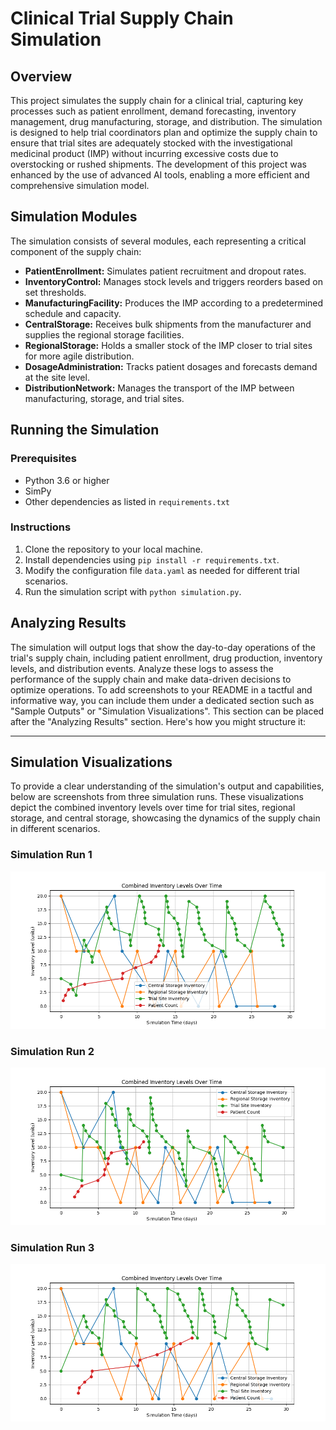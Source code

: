 # Clinical Trial Supply Chain Simulation

## Overview

This project simulates the supply chain for a clinical trial, capturing key processes such as patient enrollment, demand forecasting, inventory management, drug manufacturing, storage, and distribution. The simulation is designed to help trial coordinators plan and optimize the supply chain to ensure that trial sites are adequately stocked with the investigational medicinal product (IMP) without incurring excessive costs due to overstocking or rushed shipments. The development of this project was enhanced by the use of advanced AI tools, enabling a more efficient and comprehensive simulation model.

## Simulation Modules

The simulation consists of several modules, each representing a critical component of the supply chain:

- **PatientEnrollment:** Simulates patient recruitment and dropout rates.
- **InventoryControl:** Manages stock levels and triggers reorders based on set thresholds.
- **ManufacturingFacility:** Produces the IMP according to a predetermined schedule and capacity.
- **CentralStorage:** Receives bulk shipments from the manufacturer and supplies the regional storage facilities.
- **RegionalStorage:** Holds a smaller stock of the IMP closer to trial sites for more agile distribution.
- **DosageAdministration:** Tracks patient dosages and forecasts demand at the site level.
- **DistributionNetwork:** Manages the transport of the IMP between manufacturing, storage, and trial sites.

## Running the Simulation

### Prerequisites
- Python 3.6 or higher
- SimPy
- Other dependencies as listed in `requirements.txt`

### Instructions
1. Clone the repository to your local machine.
2. Install dependencies using `pip install -r requirements.txt`.
3. Modify the configuration file `data.yaml` as needed for different trial scenarios.
4. Run the simulation script with `python simulation.py`.

## Analyzing Results

The simulation will output logs that show the day-to-day operations of the trial's supply chain, including patient enrollment, drug production, inventory levels, and distribution events. Analyze these logs to assess the performance of the supply chain and make data-driven decisions to optimize operations.
To add screenshots to your README in a tactful and informative way, you can include them under a dedicated section such as "Sample Outputs" or "Simulation Visualizations". This section can be placed after the "Analyzing Results" section. Here's how you might structure it:

---

## Simulation Visualizations

To provide a clear understanding of the simulation's output and capabilities, below are screenshots from three simulation runs. These visualizations depict the combined inventory levels over time for trial sites, regional storage, and central storage, showcasing the dynamics of the supply chain in different scenarios.

### Simulation Run 1
![Simulation Run 1](images/combined_inventory_levels-1.png)

### Simulation Run 2
![Simulation Run 2](images/combined_inventory_levels-2.png)

### Simulation Run 3
![Simulation Run 3](images/combined_inventory_levels-3.png)

